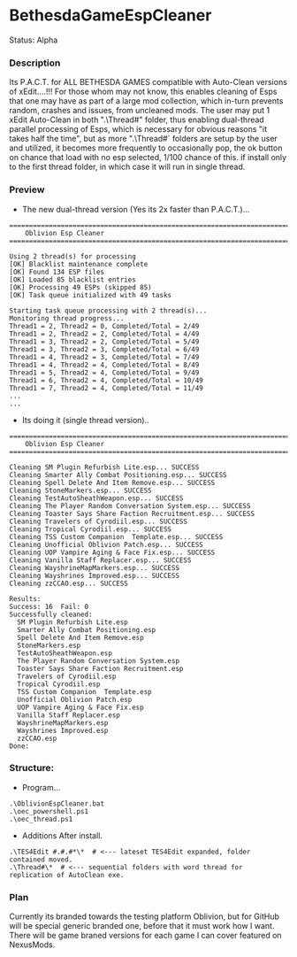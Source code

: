 # BethesdaGameEspCleaner
Status: Alpha

### Description
Its P.A.C.T. for ALL BETHESDA GAMES compatible with Auto-Clean versions of xEdit....!!! For those whom may not know, this enables cleaning of Esps that one may have as part of a large mod collection, which in-turn prevents random, crashes and issues, from uncleaned mods. The user may put 1 xEdit Auto-Clean in both ".\Thread#" folder, thus enabling dual-thread parallel processing of Esps, which is necessary for obvious reasons "it takes half the time", but as more ".\Thread#` folders are setup by the user and utilized, it becomes more frequently to occasionally pop, the ok button on chance that load with no esp selected, 1/100 chance of this. if install only to the first thread folder, in which case it will run in single thread.

### Preview
- The new dual-thread version (Yes its 2x faster than P.A.C.T.)...
```
===============================================================================
    Oblivion Esp Cleaner
===============================================================================

Using 2 thread(s) for processing
[OK] Blacklist maintenance complete
[OK] Found 134 ESP files
[OK] Loaded 85 blacklist entries
[OK] Processing 49 ESPs (skipped 85)
[OK] Task queue initialized with 49 tasks

Starting task queue processing with 2 thread(s)...
Monitoring thread progress...
Thread1 = 2, Thread2 = 0, Completed/Total = 2/49
Thread1 = 2, Thread2 = 2, Completed/Total = 4/49
Thread1 = 3, Thread2 = 2, Completed/Total = 5/49
Thread1 = 3, Thread2 = 3, Completed/Total = 6/49
Thread1 = 4, Thread2 = 3, Completed/Total = 7/49
Thread1 = 4, Thread2 = 4, Completed/Total = 8/49
Thread1 = 5, Thread2 = 4, Completed/Total = 9/49
Thread1 = 6, Thread2 = 4, Completed/Total = 10/49
Thread1 = 7, Thread2 = 4, Completed/Total = 11/49
...
...
```
- Its doing it (single thread version)..
```
===============================================================================
    Oblivion Esp Cleaner
===============================================================================

Cleaning SM Plugin Refurbish Lite.esp... SUCCESS
Cleaning Smarter Ally Combat Positioning.esp... SUCCESS
Cleaning Spell Delete And Item Remove.esp... SUCCESS
Cleaning StoneMarkers.esp... SUCCESS
Cleaning TestAutoSheathWeapon.esp... SUCCESS
Cleaning The Player Random Conversation System.esp... SUCCESS
Cleaning Toaster Says Share Faction Recruitment.esp... SUCCESS
Cleaning Travelers of Cyrodiil.esp... SUCCESS
Cleaning Tropical Cyrodiil.esp... SUCCESS
Cleaning TSS Custom Companion  Template.esp... SUCCESS
Cleaning Unofficial Oblivion Patch.esp... SUCCESS
Cleaning UOP Vampire Aging & Face Fix.esp... SUCCESS
Cleaning Vanilla Staff Replacer.esp... SUCCESS
Cleaning WayshrineMapMarkers.esp... SUCCESS
Cleaning Wayshrines Improved.esp... SUCCESS
Cleaning zzCCAO.esp... SUCCESS

Results:
Success: 16  Fail: 0
Successfully cleaned:
  SM Plugin Refurbish Lite.esp
  Smarter Ally Combat Positioning.esp
  Spell Delete And Item Remove.esp
  StoneMarkers.esp
  TestAutoSheathWeapon.esp
  The Player Random Conversation System.esp
  Toaster Says Share Faction Recruitment.esp
  Travelers of Cyrodiil.esp
  Tropical Cyrodiil.esp
  TSS Custom Companion  Template.esp
  Unofficial Oblivion Patch.esp
  UOP Vampire Aging & Face Fix.esp
  Vanilla Staff Replacer.esp
  WayshrineMapMarkers.esp
  Wayshrines Improved.esp
  zzCCAO.esp
Done:
```

### Structure:
- Program...
```
.\OblivionEspCleaner.bat
.\oec_powershell.ps1
.\oec_thread.ps1
```
- Additions After install.
```
.\TES4Edit #.#.#*\*  # <--- lateset TES4Edit expanded, folder contained moved.
.\Thread#\*  # <--- sequential folders with word thread for replication of AutoClean exe.
```

### Plan
Currently its branded towards the testing platform Oblivion, but for GitHub will be special generic branded one, before that it must work how I want. There will be game braned versions for each game I can cover featured on NexusMods.
